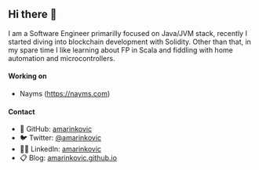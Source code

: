 
## Hi there 👋

I am a Software Engineer primarilly focused on Java/JVM stack, recently I started diving into blockchain development with Solidity. Other than that, in my spare time I like learning about FP in Scala and fiddling with home automation and microcontrollers.

#### Working on

* Nayms (https://nayms.com)

#### Contact

* 🦄 GitHub: [amarinkovic](https://github.com/amarinkovic)
* 🐦 Twitter: [@amarinkovic](https://twitter.com/amarinkovic)
* 🦸‍♂️ LinkedIn: [amarinkovic](https://www.linkedin.com/in/amarinkovic)
* 📋 Blog: [amarinkovic.github.io](https://amarinkovic.github.io)

<!-- [![Donate with Ethereum](https://en.cryptobadges.io/badge/micro/0x3b1716F33785A9AAa3a496DCfD33A1f702Fd3CEA)](https://en.cryptobadges.io/donate/0x3b1716F33785A9AAa3a496DCfD33A1f702Fd3CEA) -->

<!--
**amarinkovic/amarinkovic** is a ✨ _special_ ✨ repository because its `README.md` (this file) appears on your GitHub profile.

Here are some ideas to get you started:

- 🔭 I’m currently working on ...
- 🌱 I’m currently learning ...
- 👯 I’m looking to collaborate on ...
- 🤔 I’m looking for help with ...
- 💬 Ask me about ...
- 📫 How to reach me: ...
- 😄 Pronouns: ...
- ⚡ Fun fact: ...


[![General badge](https://img.shields.io/badge/Awesomeness-100%25-green.svg)](https://shields.io/) 

-->
